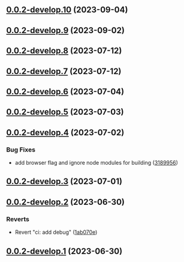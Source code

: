 ## [0.0.2-develop.10](https://git.lumeweb.com/LumeWeb/kernel-peer-discovery/compare/v0.0.2-develop.9...v0.0.2-develop.10) (2023-09-04)

## [0.0.2-develop.9](https://git.lumeweb.com/LumeWeb/kernel-peer-discovery/compare/v0.0.2-develop.8...v0.0.2-develop.9) (2023-09-02)

## [0.0.2-develop.8](https://git.lumeweb.com/LumeWeb/kernel-peer-discovery/compare/v0.0.2-develop.7...v0.0.2-develop.8) (2023-07-12)

## [0.0.2-develop.7](https://git.lumeweb.com/LumeWeb/kernel-peer-discovery/compare/v0.0.2-develop.6...v0.0.2-develop.7) (2023-07-12)

## [0.0.2-develop.6](https://git.lumeweb.com/LumeWeb/kernel-peer-discovery/compare/v0.0.2-develop.5...v0.0.2-develop.6) (2023-07-04)

## [0.0.2-develop.5](https://git.lumeweb.com/LumeWeb/kernel-peer-discovery/compare/v0.0.2-develop.4...v0.0.2-develop.5) (2023-07-03)

## [0.0.2-develop.4](https://git.lumeweb.com/LumeWeb/kernel-peer-discovery/compare/v0.0.2-develop.3...v0.0.2-develop.4) (2023-07-02)


### Bug Fixes

* add browser flag and ignore node modules for building ([3189956](https://git.lumeweb.com/LumeWeb/kernel-peer-discovery/commit/31899560696cfaae5d235ba6b512b3a7ed404656))

## [0.0.2-develop.3](https://git.lumeweb.com/LumeWeb/kernel-peer-discovery/compare/v0.0.2-develop.2...v0.0.2-develop.3) (2023-07-01)

## [0.0.2-develop.2](https://git.lumeweb.com/LumeWeb/kernel-peer-discovery/compare/v0.0.2-develop.1...v0.0.2-develop.2) (2023-06-30)


### Reverts

* Revert "ci: add debug" ([1ab070e](https://git.lumeweb.com/LumeWeb/kernel-peer-discovery/commit/1ab070ed458a95a980bca8c6932c03d8a44b2873))

## [0.0.2-develop.1](https://git.lumeweb.com/LumeWeb/kernel-peer-discovery/compare/v0.0.1...v0.0.2-develop.1) (2023-06-30)
